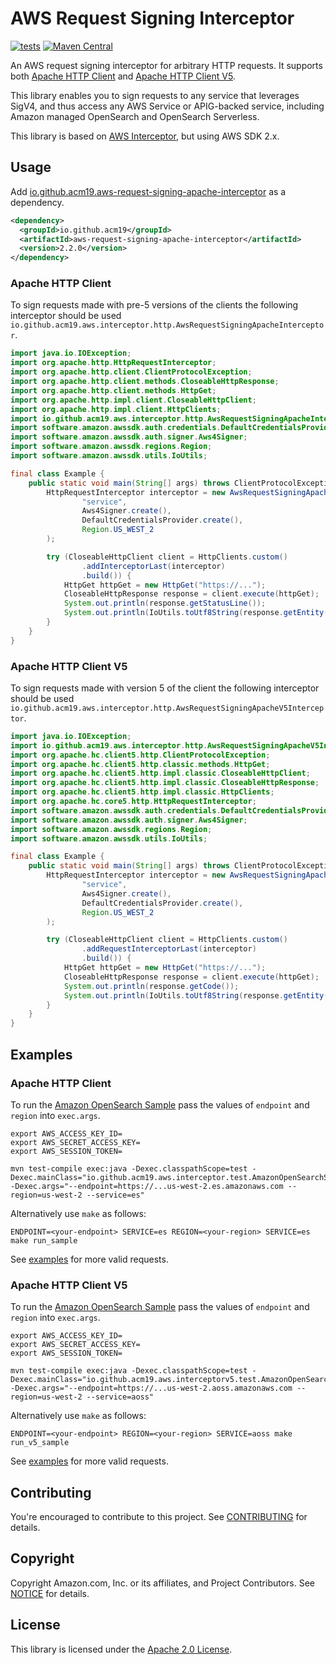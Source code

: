 # AWS Request Signing Interceptor

[![tests](https://github.com/acm19/aws-request-signing-apache-interceptor/actions/workflows/test.yml/badge.svg)](https://github.com/acm19/aws-request-signing-apache-interceptor/actions/workflows/test.yml)
[![Maven Central](https://img.shields.io/maven-central/v/io.github.acm19/aws-request-signing-apache-interceptor)](https://search.maven.org/artifact/io.github.acm19/aws-request-signing-apache-interceptor)

An AWS request signing interceptor for arbitrary HTTP requests. It supports both [Apache HTTP Client](https://search.maven.org/artifact/org.apache.httpcomponents/httpclient) and [Apache HTTP Client V5](https://search.maven.org/artifact/org.apache.httpcomponents.client5/httpclient5).

This library enables you to sign requests to any service that leverages SigV4, and thus access any AWS Service or APIG-backed service, including Amazon managed OpenSearch and OpenSearch Serverless.

This library is based on [AWS Interceptor](https://github.com/awslabs/aws-request-signing-apache-interceptor), but using AWS SDK 2.x.

## Usage

Add [io.github.acm19.aws-request-signing-apache-interceptor](https://repo1.maven.org/maven2/io/github/acm19/aws-request-signing-apache-interceptor/) as a dependency.

```xml
<dependency>
  <groupId>io.github.acm19</groupId>
  <artifactId>aws-request-signing-apache-interceptor</artifactId>
  <version>2.2.0</version>
</dependency>
```

### Apache HTTP Client

To sign requests made with pre-5 versions of the clients the following interceptor should be used `io.github.acm19.aws.interceptor.http.AwsRequestSigningApacheInterceptor`.

```java
import java.io.IOException;
import org.apache.http.HttpRequestInterceptor;
import org.apache.http.client.ClientProtocolException;
import org.apache.http.client.methods.CloseableHttpResponse;
import org.apache.http.client.methods.HttpGet;
import org.apache.http.impl.client.CloseableHttpClient;
import org.apache.http.impl.client.HttpClients;
import io.github.acm19.aws.interceptor.http.AwsRequestSigningApacheInterceptor;
import software.amazon.awssdk.auth.credentials.DefaultCredentialsProvider;
import software.amazon.awssdk.auth.signer.Aws4Signer;
import software.amazon.awssdk.regions.Region;
import software.amazon.awssdk.utils.IoUtils;

final class Example {
    public static void main(String[] args) throws ClientProtocolException, IOException {
        HttpRequestInterceptor interceptor = new AwsRequestSigningApacheInterceptor(
                "service",
                Aws4Signer.create(),
                DefaultCredentialsProvider.create(),
                Region.US_WEST_2
        );

        try (CloseableHttpClient client = HttpClients.custom()
                .addInterceptorLast(interceptor)
                .build()) {
            HttpGet httpGet = new HttpGet("https://...");
            CloseableHttpResponse response = client.execute(httpGet);
            System.out.println(response.getStatusLine());
            System.out.println(IoUtils.toUtf8String(response.getEntity().getContent()));
        }
    }
}
```

### Apache HTTP Client V5

To sign requests made with version 5 of the client the following interceptor should be used `io.github.acm19.aws.interceptor.http.AwsRequestSigningApacheV5Interceptor`.

```java
import java.io.IOException;
import io.github.acm19.aws.interceptor.http.AwsRequestSigningApacheV5Interceptor;
import org.apache.hc.client5.http.ClientProtocolException;
import org.apache.hc.client5.http.classic.methods.HttpGet;
import org.apache.hc.client5.http.impl.classic.CloseableHttpClient;
import org.apache.hc.client5.http.impl.classic.CloseableHttpResponse;
import org.apache.hc.client5.http.impl.classic.HttpClients;
import org.apache.hc.core5.http.HttpRequestInterceptor;
import software.amazon.awssdk.auth.credentials.DefaultCredentialsProvider;
import software.amazon.awssdk.auth.signer.Aws4Signer;
import software.amazon.awssdk.regions.Region;
import software.amazon.awssdk.utils.IoUtils;

final class Example {
    public static void main(String[] args) throws ClientProtocolException, IOException {
        HttpRequestInterceptor interceptor = new AwsRequestSigningApacheV5Interceptor(
                "service",
                Aws4Signer.create(),
                DefaultCredentialsProvider.create(),
                Region.US_WEST_2
        );

        try (CloseableHttpClient client = HttpClients.custom()
                .addRequestInterceptorLast(interceptor)
                .build()) {
            HttpGet httpGet = new HttpGet("https://...");
            CloseableHttpResponse response = client.execute(httpGet);
            System.out.println(response.getCode());
            System.out.println(IoUtils.toUtf8String(response.getEntity().getContent()));
        }
    }
}
```

## Examples

### Apache HTTP Client

To run the [Amazon OpenSearch Sample](src/test/java/io/github/acm19/aws/interceptor/test/AmazonOpenSearchServiceSample.java) pass the values of `endpoint` and `region` into `exec.args`.

```
export AWS_ACCESS_KEY_ID=
export AWS_SECRET_ACCESS_KEY=
export AWS_SESSION_TOKEN=

mvn test-compile exec:java -Dexec.classpathScope=test -Dexec.mainClass="io.github.acm19.aws.interceptor.test.AmazonOpenSearchServiceSample" -Dexec.args="--endpoint=https://...us-west-2.es.amazonaws.com --region=us-west-2 --service=es"
```

Alternatively use `make` as follows:

```
ENDPOINT=<your-endpoint> SERVICE=es REGION=<your-region> SERVICE=es make run_sample
```

See [examples](src/test/java/io/github/acm19/aws/interceptor/test) for more valid requests.

### Apache HTTP Client V5

To run the [Amazon OpenSearch Sample](src/test/java/io/github/acm19/aws/interceptorv5/test/AmazonOpenSearchServiceSample.java) pass the values of `endpoint` and `region` into `exec.args`.

```
export AWS_ACCESS_KEY_ID=
export AWS_SECRET_ACCESS_KEY=
export AWS_SESSION_TOKEN=

mvn test-compile exec:java -Dexec.classpathScope=test -Dexec.mainClass="io.github.acm19.aws.interceptorv5.test.AmazonOpenSearchServiceSample" -Dexec.args="--endpoint=https://...us-west-2.aoss.amazonaws.com --region=us-west-2 --service=aoss"
```

Alternatively use `make` as follows:

```
ENDPOINT=<your-endpoint> REGION=<your-region> SERVICE=aoss make run_v5_sample
```

See [examples](src/test/java/io/github/acm19/aws/interceptorv5/test) for more valid requests.

## Contributing

You're encouraged to contribute to this project. See [CONTRIBUTING](CONTRIBUTING.md) for details.

## Copyright

Copyright Amazon.com, Inc. or its affiliates, and Project Contributors.
See [NOTICE](NOTICE) for details.

## License

This library is licensed under the [Apache 2.0 License](LICENSE).
